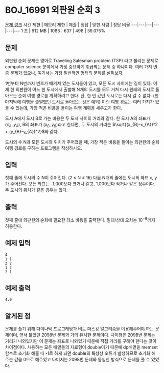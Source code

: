 # BOJ_16991 외판원 순회 3
[문제 링크](https://www.acmicpc.net/problem/16991)
시간 제한 |	메모리 제한 |	제출 |	정답 |	맞힌 사람 |	정답 비율
---|---|---|---|---|---
1 초 |	512 MB |	1085	| 637 |	498 |	59.075%

## 문제
외판원 순회 문제는 영어로 Traveling Salesman problem (TSP) 라고 불리는 문제로 computer science 분야에서 가장 중요하게 취급되는 문제 중 하나이다. 여러 가지 변종 문제가 있으나, 여기서는 가장 일반적인 형태의 문제를 살펴보자.

1번부터 N번까지 번호가 매겨져 있는 도시들이 있고, 모든 도시 사이에는 길이 있다. 이제 한 외판원이 어느 한 도시에서 출발해 N개의 도시를 모두 거쳐 다시 원래의 도시로 돌아오는 순회 여행 경로를 계획하려고 한다. 단, 한 번 갔던 도시로는 다시 갈 수 없다. (맨 마지막에 여행을 출발했던 도시로 돌아오는 것은 예외) 이런 여행 경로는 여러 가지가 있을 수 있는데, 가장 적은 비용을 들이는 여행 계획을 세우고자 한다.

도시 A에서 도시 B로 가는 비용은 두 도시 사이의 거리와 같다. 한 도시 A의 좌표가 $(x_{A}, y_{A})$, B의 좌표가 $(x_{B}, y_{B})$라고 한다면, 두 도시의 거리는 $\sqrt{(x_{B}-x_{A})^2 + (y_{B}-y_{A})^2}$와 같다.

도시의 수 N과 모든 도시의 위치가 주어졌을 때, 가장 적은 비용을 들이는 외판원의 순회 여행 경로를 구하는 프로그램을 작성하시오.

## 입력
첫째 줄에 도시의 수 N이 주어진다. (2 ≤ N ≤ 16) 다음 N개의 줄에는 도시의 좌표 x, y가 주어진다. 모든 좌표는 -1,000보다 크거나 같고, 1,000보다 작거나 같은 정수이다. 두 도시의 위치가 같은 경우는 없다.

## 출력
첫째 줄에 외판원의 순회에 필요한 최소 비용을 출력한다. 절대/상대 오차는 $10^{-6}$까지 허용한다.

## 예제 입력
```
4
1 1
2 2
1 2
2 1
```

## 예제 출력
```
4.0
```

## 알게된 점
문제를 풀기 위해 다이나믹 프로그래밍과 비트 마스킹 알고리즘을 이용해주어야 하는 문제이며, 앞서 풀었던 2098번 문제와 거의 유사한 문제이다.
차이점은 2098번 문제는 거리가 나와있지만 이 문제는 좌표로 나와있기 때문에 직접 거리를 구해야 한다는 것이 차이점이다.
사용하는 모든 배열들의 자료형이 double이기 때문에 dp배열을 memset함수로 초기화 해줄 때 -1로 하게 되면 double의 특성상 오류가 발생하므로 초기화 해주는 값을 0으로 해주었고 나머지는 2098번 문제와 동일한 방식으로 문제를 풀 수 있었다.
